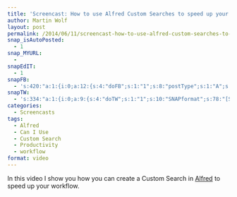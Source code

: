 ```yaml
---
title: 'Screencast: How to use Alfred Custom Searches to speed up your workflow'
author: Martin Wolf
layout: post
permalink: /2014/06/11/screencast-how-to-use-alfred-custom-searches-to-speed-up-your-workflow/
snap_isAutoPosted:
  - 1
snap_MYURL:
  - 
snapEdIT:
  - 1
snapFB:
  - 's:420:"a:1:{i:0;a:12:{s:4:"doFB";s:1:"1";s:8:"postType";s:1:"A";s:10:"AttachPost";s:1:"2";s:10:"SNAPformat";s:78:"[Screencast] How to use Alfred Custom Searches to speed up your workflow %URL%";s:9:"isAutoImg";s:1:"A";s:8:"imgToUse";s:0:"";s:9:"isAutoURL";s:1:"A";s:8:"urlToUse";s:0:"";s:11:"isPrePosted";s:1:"1";s:8:"isPosted";s:1:"1";s:4:"pgID";s:31:"711305895599362_716740398389245";s:5:"pDate";s:19:"2014-06-11 13:25:09";}}";'
snapTW:
  - 's:334:"a:1:{i:0;a:9:{s:4:"doTW";s:1:"1";s:10:"SNAPformat";s:78:"[Screencast] How to use Alfred Custom Searches to speed up your workflow %URL%";s:8:"attchImg";s:1:"0";s:9:"isAutoImg";s:1:"A";s:8:"imgToUse";s:0:"";s:11:"isPrePosted";s:1:"1";s:8:"isPosted";s:1:"1";s:4:"pgID";s:18:"476716771085676544";s:5:"pDate";s:19:"2014-06-11 13:25:09";}}";'
categories:
  - Screencasts
tags:
  - Alfred
  - Can I Use
  - Custom Search
  - Productivity
  - workflow
format: video
---
```

In this video I show you how you can create a Custom Search in [Alfred][1] to speed up your workflow.

 [1]: http://alfredapp.com